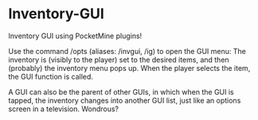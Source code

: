 Inventory-GUI
=============

Inventory GUI using PocketMine plugins!

Use the command /opts (aliases: /invgui, /ig) to open the GUI menu: The inventory is (visibly to the player) set to the desired items, and then (probably) the inventory menu pops up. When the player selects the item, the GUI function is called.

A GUI can also be the parent of other GUIs, in which when the GUI is tapped, the inventory changes into another GUI list, just like an options screen in a television. Wondrous?
